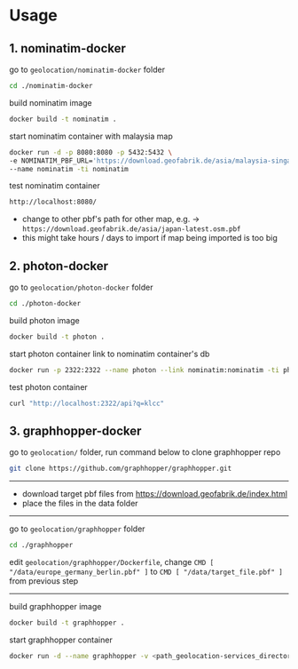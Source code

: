 # Usage

## 1. nominatim-docker
go to `geolocation/nominatim-docker` folder
```bash
cd ./nominatim-docker
```

build nominatim image
```bash
docker build -t nominatim .
```

start nominatim container with malaysia map
```bash
docker run -d -p 8080:8080 -p 5432:5432 \
-e NOMINATIM_PBF_URL='https://download.geofabrik.de/asia/malaysia-singapore-brunei-latest.osm.pbf' \
--name nominatim -ti nominatim
```

test nominatim container
```bash
http://localhost:8080/
```
* change to other pbf's path for other map, e.g. -> `https://download.geofabrik.de/asia/japan-latest.osm.pbf`
* this might take hours / days to import if map being imported is too big 


## 2. photon-docker
go to `geolocation/photon-docker` folder
```bash
cd ./photon-docker
```

build photon image
```bash
docker build -t photon .
```

start photon container link to nominatim container's db
```bash
docker run -p 2322:2322 --name photon --link nominatim:nominatim -ti photon
```

test photon container
```bash
curl "http://localhost:2322/api?q=klcc"
```

## 3. graphhopper-docker
go to `geolocation/` folder, run command below to clone graphhopper repo
```bash
git clone https://github.com/graphhopper/graphhopper.git
```
---
* download target pbf files from https://download.geofabrik.de/index.html
* place the files in the data folder

---
go to `geolocation/graphhopper` folder
```bash
cd ./graphhopper
```

edit `geolocation/graphhopper/Dockerfile`, change `CMD [ "/data/europe_germany_berlin.pbf" ]` to `CMD [ "/data/target_file.pbf" ]` from previous step

---

build graphhopper image
```bash
docker build -t graphhopper .
```

start graphhopper container 
```bash
docker run -d --name graphhopper -v <path_geolocation-services_directory>/data:/data -p 8989:8989 graphhopper
```